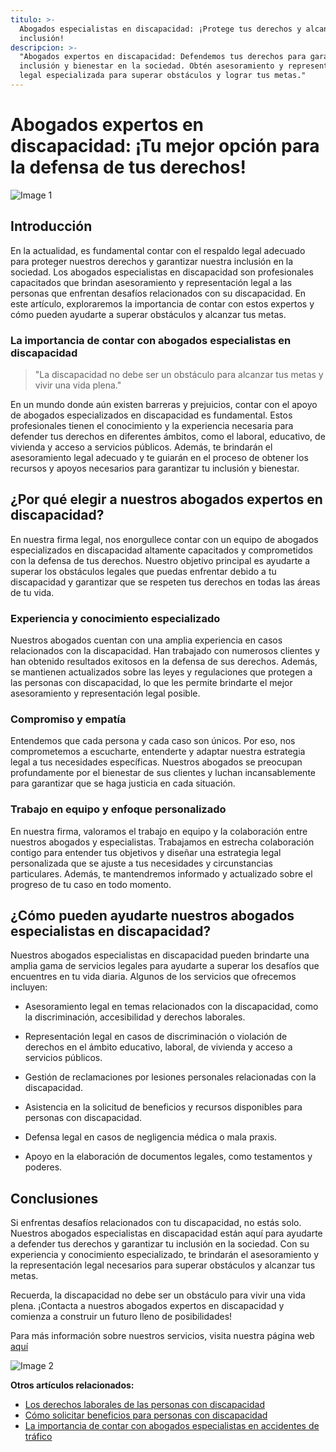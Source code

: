 ```yaml
---
titulo: >-
  Abogados especialistas en discapacidad: ¡Protege tus derechos y alcanza la
  inclusión!
descripcion: >-
  "Abogados expertos en discapacidad: Defendemos tus derechos para garantizar tu
  inclusión y bienestar en la sociedad. Obtén asesoramiento y representación
  legal especializada para superar obstáculos y lograr tus metas."
---
```


# **Abogados expertos en discapacidad: ¡Tu mejor opción para la defensa de tus derechos!**

![Image 1](./img/abogados-especialistas-en-discapacidad-1.webp)

## **Introducción**

En la actualidad, es fundamental contar con el respaldo legal adecuado para proteger nuestros derechos y garantizar nuestra inclusión en la sociedad. Los abogados especialistas en discapacidad son profesionales capacitados que brindan asesoramiento y representación legal a las personas que enfrentan desafíos relacionados con su discapacidad. En este artículo, exploraremos la importancia de contar con estos expertos y cómo pueden ayudarte a superar obstáculos y alcanzar tus metas.

### **La importancia de contar con abogados especialistas en discapacidad**

> "La discapacidad no debe ser un obstáculo para alcanzar tus metas y vivir una vida plena."

En un mundo donde aún existen barreras y prejuicios, contar con el apoyo de abogados especializados en discapacidad es fundamental. Estos profesionales tienen el conocimiento y la experiencia necesaria para defender tus derechos en diferentes ámbitos, como el laboral, educativo, de vivienda y acceso a servicios públicos. Además, te brindarán el asesoramiento legal adecuado y te guiarán en el proceso de obtener los recursos y apoyos necesarios para garantizar tu inclusión y bienestar.

## **¿Por qué elegir a nuestros abogados expertos en discapacidad?**

En nuestra firma legal, nos enorgullece contar con un equipo de abogados especializados en discapacidad altamente capacitados y comprometidos con la defensa de tus derechos. Nuestro objetivo principal es ayudarte a superar los obstáculos legales que puedas enfrentar debido a tu discapacidad y garantizar que se respeten tus derechos en todas las áreas de tu vida.

### **Experiencia y conocimiento especializado**

Nuestros abogados cuentan con una amplia experiencia en casos relacionados con la discapacidad. Han trabajado con numerosos clientes y han obtenido resultados exitosos en la defensa de sus derechos. Además, se mantienen actualizados sobre las leyes y regulaciones que protegen a las personas con discapacidad, lo que les permite brindarte el mejor asesoramiento y representación legal posible.

### **Compromiso y empatía**

Entendemos que cada persona y cada caso son únicos. Por eso, nos comprometemos a escucharte, entenderte y adaptar nuestra estrategia legal a tus necesidades específicas. Nuestros abogados se preocupan profundamente por el bienestar de sus clientes y luchan incansablemente para garantizar que se haga justicia en cada situación.

### **Trabajo en equipo y enfoque personalizado**

En nuestra firma, valoramos el trabajo en equipo y la colaboración entre nuestros abogados y especialistas. Trabajamos en estrecha colaboración contigo para entender tus objetivos y diseñar una estrategia legal personalizada que se ajuste a tus necesidades y circunstancias particulares. Además, te mantendremos informado y actualizado sobre el progreso de tu caso en todo momento.

## **¿Cómo pueden ayudarte nuestros abogados especialistas en discapacidad?**

Nuestros abogados especialistas en discapacidad pueden brindarte una amplia gama de servicios legales para ayudarte a superar los desafíos que encuentres en tu vida diaria. Algunos de los servicios que ofrecemos incluyen:

- Asesoramiento legal en temas relacionados con la discapacidad, como la discriminación, accesibilidad y derechos laborales.

- Representación legal en casos de discriminación o violación de derechos en el ámbito educativo, laboral, de vivienda y acceso a servicios públicos.

- Gestión de reclamaciones por lesiones personales relacionadas con la discapacidad.

- Asistencia en la solicitud de beneficios y recursos disponibles para personas con discapacidad.

- Defensa legal en casos de negligencia médica o mala praxis.

- Apoyo en la elaboración de documentos legales, como testamentos y poderes.

## **Conclusiones**

Si enfrentas desafíos relacionados con tu discapacidad, no estás solo. Nuestros abogados especialistas en discapacidad están aquí para ayudarte a defender tus derechos y garantizar tu inclusión en la sociedad. Con su experiencia y conocimiento especializado, te brindarán el asesoramiento y la representación legal necesarios para superar obstáculos y alcanzar tus metas.

Recuerda, la discapacidad no debe ser un obstáculo para vivir una vida plena. ¡Contacta a nuestros abogados expertos en discapacidad y comienza a construir un futuro lleno de posibilidades!

Para más información sobre nuestros servicios, visita nuestra página web [aquí](https://www.abogadosespecialistasendiscapacidad.com)

![Image 2](./img/abogados-especialistas-en-discapacidad-2.webp)

**Otros artículos relacionados:**

- [Los derechos laborales de las personas con discapacidad](abogados-de-derecho-laboral)
- [Cómo solicitar beneficios para personas con discapacidad](abogado-segunda-oportunidad)
- [La importancia de contar con abogados especialistas en accidentes de tráfico](abogados-especialistas-en-accidentes-de-trafico)
